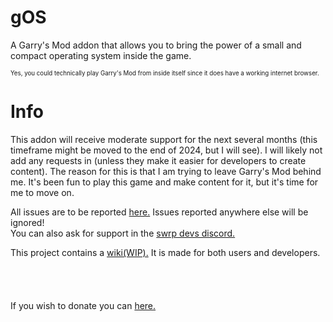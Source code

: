 # gOS
A Garry's Mod addon that allows you to bring the power of a small and compact operating system inside the game.

<sup><sub>Yes, you could technically play Garry's Mod from inside itself since it does have a working internet browser.</sub></sup>

# Info
This addon will receive moderate support for the next several months (this timeframe might be moved to the end of 2024, but I will see). I will likely not add any requests in (unless they make it easier for developers to create content). The reason for this is that I am trying to leave Garry's Mod behind me. It's been fun to play this game and make content for it, but it's time for me to move on.

All issues are to be reported [here.](https://github.com/niksacokica/gos/issues) Issues reported anywhere else will be ignored!<br>
You can also ask for support in the [swrp devs discord.](https://swrp.dev/)

This project contains a [wiki(WIP).](https://github.com/niksacokica/gos/wiki) It is made for both users and developers.
<br><br><br><br><br>
If you wish to donate you can [here.](https://paypal.me/niksacokica)
